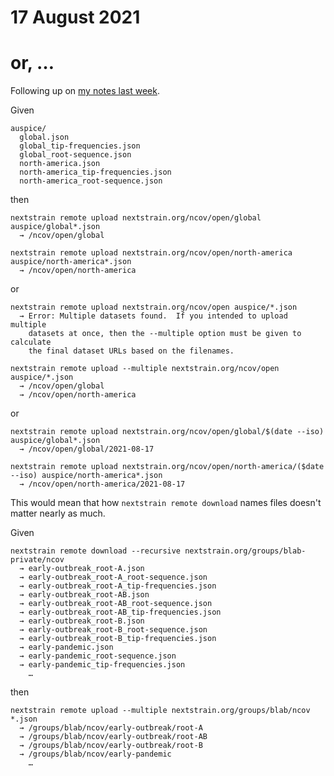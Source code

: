 # 17 August 2021
# or, …

Following up on [my notes last week](2021-08-11.md).

Given

    auspice/
      global.json
      global_tip-frequencies.json
      global_root-sequence.json
      north-america.json
      north-america_tip-frequencies.json
      north-america_root-sequence.json

then

    nextstrain remote upload nextstrain.org/ncov/open/global        auspice/global*.json
      → /ncov/open/global

    nextstrain remote upload nextstrain.org/ncov/open/north-america auspice/north-america*.json
      → /ncov/open/north-america

or

    nextstrain remote upload nextstrain.org/ncov/open auspice/*.json
      → Error: Multiple datasets found.  If you intended to upload multiple
        datasets at once, then the --multiple option must be given to calculate
        the final dataset URLs based on the filenames.

    nextstrain remote upload --multiple nextstrain.org/ncov/open auspice/*.json
      → /ncov/open/global
      → /ncov/open/north-america

or

    nextstrain remote upload nextstrain.org/ncov/open/global/$(date --iso)        auspice/global*.json
      → /ncov/open/global/2021-08-17

    nextstrain remote upload nextstrain.org/ncov/open/north-america/($date --iso) auspice/north-america*.json
      → /ncov/open/north-america/2021-08-17

This would mean that how `nextstrain remote download` names files doesn't
matter nearly as much.

Given

    nextstrain remote download --recursive nextstrain.org/groups/blab-private/ncov
      → early-outbreak_root-A.json
      → early-outbreak_root-A_root-sequence.json
      → early-outbreak_root-A_tip-frequencies.json
      → early-outbreak_root-AB.json
      → early-outbreak_root-AB_root-sequence.json
      → early-outbreak_root-AB_tip-frequencies.json
      → early-outbreak_root-B.json
      → early-outbreak_root-B_root-sequence.json
      → early-outbreak_root-B_tip-frequencies.json
      → early-pandemic.json
      → early-pandemic_root-sequence.json
      → early-pandemic_tip-frequencies.json
        …

then

    nextstrain remote upload --multiple nextstrain.org/groups/blab/ncov *.json
      → /groups/blab/ncov/early-outbreak/root-A
      → /groups/blab/ncov/early-outbreak/root-AB
      → /groups/blab/ncov/early-outbreak/root-B
      → /groups/blab/ncov/early-pandemic
        …

